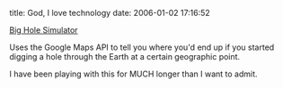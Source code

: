 title: God, I love technology
date: 2006-01-02 17:16:52

[Big Hole Simulator][1]

Uses the Google Maps API to tell you where you'd end up if you started digging a hole through the Earth at a certain geographic point.

I have been playing with this for MUCH longer than I want to admit.

   [1]: http://grad.icmc.usp.br/~cipriani/bighole.php?lang=en

